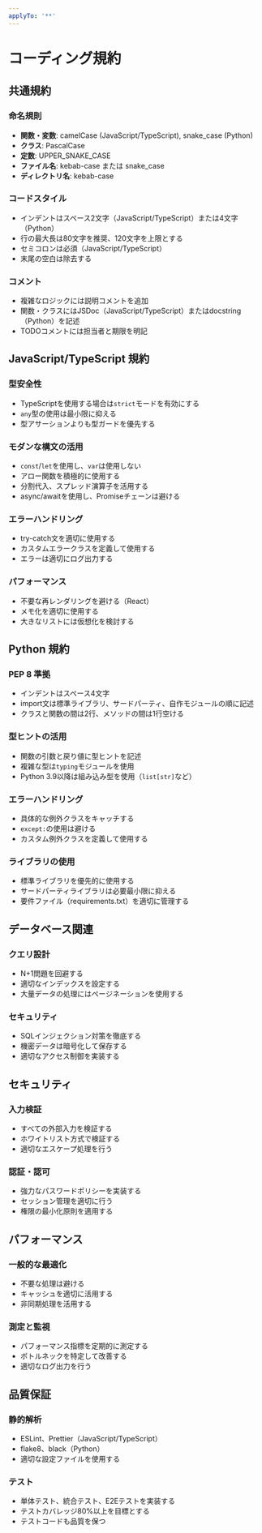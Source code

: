 ```yaml
---
applyTo: '**'
---
```


# コーディング規約

## 共通規約

### 命名規則
- **関数・変数**: camelCase (JavaScript/TypeScript), snake_case (Python)
- **クラス**: PascalCase
- **定数**: UPPER_SNAKE_CASE
- **ファイル名**: kebab-case または snake_case
- **ディレクトリ名**: kebab-case

### コードスタイル
- インデントはスペース2文字（JavaScript/TypeScript）または4文字（Python）
- 行の最大長は80文字を推奨、120文字を上限とする
- セミコロンは必須（JavaScript/TypeScript）
- 末尾の空白は除去する

### コメント
- 複雑なロジックには説明コメントを追加
- 関数・クラスにはJSDoc（JavaScript/TypeScript）またはdocstring（Python）を記述
- TODOコメントには担当者と期限を明記

## JavaScript/TypeScript 規約

### 型安全性
- TypeScriptを使用する場合は`strict`モードを有効にする
- `any`型の使用は最小限に抑える
- 型アサーションよりも型ガードを優先する

### モダンな構文の活用
- `const`/`let`を使用し、`var`は使用しない
- アロー関数を積極的に使用する
- 分割代入、スプレッド演算子を活用する
- async/awaitを使用し、Promiseチェーンは避ける

### エラーハンドリング
- try-catch文を適切に使用する
- カスタムエラークラスを定義して使用する
- エラーは適切にログ出力する

### パフォーマンス
- 不要な再レンダリングを避ける（React）
- メモ化を適切に使用する
- 大きなリストには仮想化を検討する

## Python 規約

### PEP 8 準拠
- インデントはスペース4文字
- import文は標準ライブラリ、サードパーティ、自作モジュールの順に記述
- クラスと関数の間は2行、メソッドの間は1行空ける

### 型ヒントの活用
- 関数の引数と戻り値に型ヒントを記述
- 複雑な型は`typing`モジュールを使用
- Python 3.9以降は組み込み型を使用（`list[str]`など）

### エラーハンドリング
- 具体的な例外クラスをキャッチする
- `except:`の使用は避ける
- カスタム例外クラスを定義して使用する

### ライブラリの使用
- 標準ライブラリを優先的に使用する
- サードパーティライブラリは必要最小限に抑える
- 要件ファイル（requirements.txt）を適切に管理する

## データベース関連

### クエリ設計
- N+1問題を回避する
- 適切なインデックスを設定する
- 大量データの処理にはページネーションを使用する

### セキュリティ
- SQLインジェクション対策を徹底する
- 機密データは暗号化して保存する
- 適切なアクセス制御を実装する

## セキュリティ

### 入力検証
- すべての外部入力を検証する
- ホワイトリスト方式で検証する
- 適切なエスケープ処理を行う

### 認証・認可
- 強力なパスワードポリシーを実装する
- セッション管理を適切に行う
- 権限の最小化原則を適用する

## パフォーマンス

### 一般的な最適化
- 不要な処理は避ける
- キャッシュを適切に活用する
- 非同期処理を活用する

### 測定と監視
- パフォーマンス指標を定期的に測定する
- ボトルネックを特定して改善する
- 適切なログ出力を行う

## 品質保証

### 静的解析
- ESLint、Prettier（JavaScript/TypeScript）
- flake8、black（Python）
- 適切な設定ファイルを使用する

### テスト
- 単体テスト、統合テスト、E2Eテストを実装する
- テストカバレッジ80%以上を目標とする
- テストコードも品質を保つ
